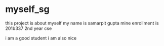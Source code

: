 # myself_sg
this project is about myself
my name is samarpit gupta
mine enrollment is 201b337
2nd year cse

i am a good student
i am also nice